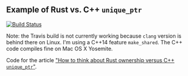 ## Example of Rust vs. C++ `unique_ptr`

[![Build Status](https://travis-ci.org/FranklinChen/rust-vs-cpp-unique_ptr.png)](https://travis-ci.org/FranklinChen/rust-vs-cpp-unique_ptr)

Note: the Travis build is not currently working because `clang` version is behind there on Linux. I'm using a C++14 feature `make_shared`. The C++ code compiles fine on Mac OS X Yosemite.

Code for the article ["How to think about Rust ownership versus C++ `unique_ptr`"](http://ConscientiousProgrammer.com/blog/2014/12/21/how-to-think-about-rust-ownership-versus-c-plus-plus-unique-ptr/).
